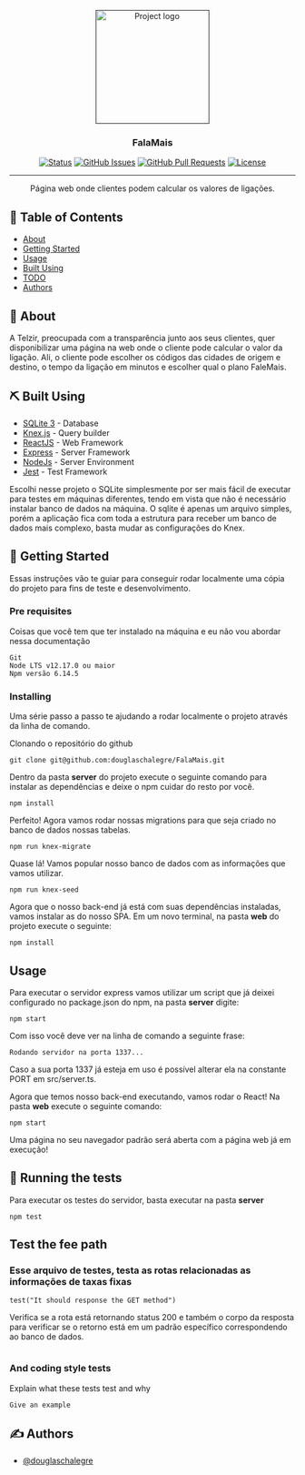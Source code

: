 <p align="center">
  <a href="" rel="noopener">
 <img width=200px height=200px src="https://image.flaticon.com/icons/svg/916/916922.svg" 
 alt="Project logo"></a>
</p>

<h3 align="center">FalaMais</h3>

<div align="center">

[![Status](https://img.shields.io/badge/status-active-success.svg)]()
[![GitHub Issues](https://img.shields.io/github/issues/douglaschalegre/FalaMais.svg)](https://github.com/douglaschalegre/FalaMais/issues)
[![GitHub Pull Requests](https://img.shields.io/github/issues-pr/douglaschalegre/FalaMais.svg)](https://github.com/kylelobo/The-Documentation-Compendium/pulls)
[![License](https://img.shields.io/badge/license-none-orange.svg)](/LICENSE)

</div>

---

<p align="center"> Página web onde clientes podem calcular os valores de ligações.
    <br> 
</p>

## 📝 Table of Contents

- [About](#about)
- [Getting Started](#getting_started)
- [Usage](#usage)
- [Built Using](#built_using)
- [TODO](../TODO.md)
- [Authors](#authors)

## 🧐 About <a name = "about"></a>

A Telzir, preocupada com a transparência junto aos seus clientes, quer disponibilizar uma
página na web onde o cliente pode calcular o valor da ligação. Ali, o cliente pode escolher os
códigos das cidades de origem e destino, o tempo da ligação em minutos e escolher qual o
plano FaleMais.

## ⛏️ Built Using <a name = "built_using"></a>

- [SQLite 3](https://sqlite.org/index.html) - Database
- [Knex.js](http://knexjs.org/) - Query builder
- [ReactJS](https://pt-br.reactjs.org/) - Web Framework
- [Express](https://expressjs.com/) - Server Framework
- [NodeJs](https://nodejs.org/en/) - Server Environment
- [Jest](https://jestjs.io/docs/en/getting-started.html) - Test Framework

Escolhi nesse projeto o SQLite simplesmente por ser mais fácil de executar para testes em máquinas diferentes, tendo em vista que não é necessário instalar banco de dados na máquina. O sqlite é apenas um arquivo simples, porém a aplicação fica com toda a estrutura para receber um banco de dados mais complexo, basta mudar as configurações do Knex.

## 🏁 Getting Started <a name = "getting_started"></a>

Essas instruções vão te guiar para conseguir rodar localmente uma cópia do projeto para fins de teste e desenvolvimento.

### Pre requisites

Coisas que você tem que ter instalado na máquina e eu não vou abordar nessa documentação

```
Git
Node LTS v12.17.0 ou maior
Npm versão 6.14.5
```

### Installing

Uma série passo a passo te ajudando a rodar localmente o projeto através da linha de comando.

Clonando o repositório do github
```
git clone git@github.com:douglaschalegre/FalaMais.git
```

Dentro da pasta **server** do projeto execute o seguinte comando para instalar as dependências e deixe o npm cuidar do resto por você.
```
npm install
```

Perfeito! Agora vamos rodar nossas migrations para que seja criado no banco de dados nossas tabelas.
```
npm run knex-migrate
```

Quase lá! Vamos popular nosso banco de dados com as informações que vamos utilizar.
```
npm run knex-seed
```

Agora que o nosso back-end já está com suas dependências instaladas, vamos instalar as do nosso SPA. Em um novo terminal, na pasta **web** do projeto execute o seguinte:
```
npm install
```

## Usage

Para executar o servidor express vamos utilizar um script que já deixei configurado no package.json do npm, na pasta **server** digite:
```
npm start
```
Com isso você deve ver na linha de comando a seguinte frase:
```
Rodando servidor na porta 1337...
```
Caso a sua porta 1337 já esteja em uso é possível alterar ela na constante PORT em src/server.ts.

Agora que temos nosso back-end executando, vamos rodar o React! Na pasta **web** execute o seguinte comando:
```
npm start
```
Uma página no seu navegador padrão será aberta com a página web já em execução!

## 🔧 Running the tests <a name = "tests"></a>

Para executar os testes do servidor, basta executar na pasta **server**
```
npm test
```

## Test the fee path
### Esse arquivo de testes, testa as rotas relacionadas as informações de taxas fixas
```
test("It should response the GET method")
```
Verifica se a rota está retornando status 200 e também o corpo da resposta para verificar se o retorno está em um padrão específico correspondendo ao banco de dados.

```

```


### And coding style tests

Explain what these tests test and why

```
Give an example
```

## ✍️ Authors <a name = "authors"></a>

- [@douglaschalegre](https://github.com/douglaschalegre)

